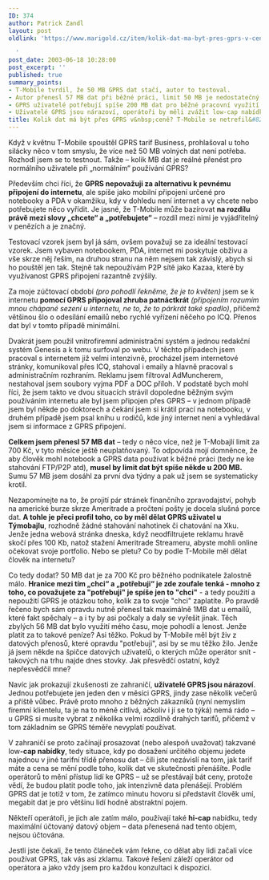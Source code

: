 ```yaml
---
ID: 374
author: Patrick Zandl
layout: post
oldlink: 'https://www.marigold.cz/item/kolik-dat-ma-byt-pres-gprs-v-cene-t-mobile-se-netrefil

  '
post_date: 2003-06-18 10:28:00
post_excerpt: ''
published: true
summary_points:
- T-Mobile tvrdil, že 50 MB GPRS dat stačí, autor to testoval.
- Autor přenesl 57 MB dat při běžné práci, limit 50 MB je nedostatečný.
- GPRS uživatelé potřebují spíše 200 MB dat pro běžné pracovní využití.
- Uživatelé GPRS jsou nárazoví, operátoři by měli zvážit low-cap nabídky.
title: Kolik dat má být přes GPRS v&nbsp;ceně? T-Mobile se netrefil&#8230;
---
```


Když v květnu T-Mobile spouštěl GPRS tarif Business, prohlašoval u toho silácky něco v tom smyslu, že více než 50 MB volných dat není potřeba. Rozhodl jsem se to testnout. Takže &#8211; kolik MB dat je reálné přenést pro normálního uživatele při &#8222;normálním&#8220; používání GPRS? 
<p>
Především chci říci, že <STRONG>GPRS nepovažuji za alternativu k pevnému připojení do internetu</STRONG>, ale spíše jako mobilní připojení určené pro notebooky a PDA v okamžiku, kdy v dohledu není internet a vy chcete nebo potřebujete něco vyřídit. Je jasné, že T-Mobile může bazírovat <STRONG>na rozdílu právě mezi slovy &#8222;chcete&#8220; a &#8222;potřebujete&#8220;</STRONG> &#8211; rozdíl mezi nimi je vyjádřitelný v penězích a je značný. 
<p>
Testovací vzorek jsem byl já sám, ovšem považuji se za ideální testovací vzorek. Jsem vybaven notebookem, PDA, internet mi poskytuje obživu a vše skrze něj řeším, na druhou stranu na něm nejsem tak závislý, abych si ho pouštěl jen tak. Stejně tak nepoužívám P2P sítě jako Kazaa, které by využívanost GPRS připojení razantně zvýšily. 
<p>
Za moje zúčtovací období<EM> (pro pohodlí řekněme, že je to květen)</EM> jsem se k internetu <STRONG>pomocí GPRS připojoval zhruba patnáctkrát</STRONG> <EM>(připojením rozumím mnou chápané sezení u internetu, ne to, že to párkrát také spadlo)</EM>, přičemž většinou šlo o odesílání emailů nebo rychlé vyřízení něčeho po ICQ. Přenos dat byl v tomto případě minimální. 
<p>
Dvakrát jsem použil vnitrofiremní administrační systém a jednou redakční systém Genesis a k tomu surfoval po webu. V těchto případech jsem pracoval s internetem již velmi intenzivně, procházel jsem internetové stránky, komunikoval přes ICQ, stahoval i emaily a hlavně pracoval s administračním rozhraním. Reklamu jsem filtroval AdMuncherem, nestahoval jsem soubory vyjma PDF a DOC příloh. V podstatě bych mohl říci, že jsem takto ve dvou situacích strávil dopoledne běžným svým používáním internetu ale byl jsem připojen přes GPRS &#8211; v jednom případě jsem byl někde po doktorech a čekání jsem si krátil prací na notebooku, v druhém případě jsem psal knihu u rodičů, kde jiný internet není a vyhledával jsem si informace z GPRS připojení. 
<p>
<STRONG>Celkem jsem přenesl 57 MB dat</STRONG> &#8211; tedy o něco více, než je T-Mobajlí limit za 700 Kč, v tyto měsíce ještě neuplatňovaný. To odpovídá mojí domněnce, že aby člověk mohl notebook a GPRS data používat k běžné práci (tedy ne ke stahování FTP/P2P atd), <STRONG>musel by limit dat být spíše někde u 200 MB.</STRONG> Sumu 57 MB&#160;jsem dosáhl za první dva týdny a pak už jsem se systematicky krotil. 
<p>
Nezapomínejte na to, že projití pár stránek finančního zpravodajství, pohyb na americké burze skrze Ameritrade a pročtení pošty je docela slušná porce dat. <STRONG>A tohle je přeci profil toho, co by měl dělat GPRS uživatel u Týmobajlu</STRONG>, rozhodně žádné stahování nahotinek či chatování na Xku. Jenže jedna webová stránka dneska, když neodfiltrujete reklamu hravě skočí přes 100 Kb, natož stažení Ameritrade Streameru, abyste mohli online očekovat svoje portfolio. Nebo se pletu? Co by podle T-Mobile měl dělat člověk na internetu?
<p>
Co tedy dodat? 50 MB dat je za 700 Kč pro běžného podnikatele žalostně málo. <STRONG>Hranice mezi tím &#8222;chci&#8220; a &#8222;potřebuji&#8220; je zde&#160;zoufale tenká - mnoho z toho, co považujete za "potřebuji" je spíše jen to "chci"</STRONG> - a tedy použití a nepoužití GPRS je otázkou toho, kolik za to svoje "chci" zaplatíte. Po pravdě řečeno bych sám opravdu nutně přenesl tak maximálně 1MB dat u emailů, které fakt spěchaly &#8211; a i ty by asi počkaly a daly se vyřešit jinak. Těch zbylých 56 MB dat bylo využití mého času, moje pohodlí a lenost. Jenže platit za to takové peníze? Asi těžko. Pokud by T-Mobile měl být živ z datových přenosů, které opravdu "potřebuji", asi by se mu těžko žilo. Jenže já jsem někde na špičce datových uživatelů, o kterých může operátor snít - takových na trhu najde dnes stovky. Jak přesvědčí ostatní, když nepřesvědčil mne?
<p>
Navíc jak prokazují zkušenosti ze zahraničí, <STRONG>uživatelé GPRS jsou nárazoví</STRONG>. Jednou potřebujete jen jeden den v měsíci GPRS, jindy zase několik večerů a příště vůbec. Právě proto mnoho z běžných zákazníků (nyní nemyslím firemní klientelu, ta je na to méně citlivá, ačkoliv i jí se to týká) nemá rádo &#8211; u GPRS si musíte vybrat z několika velmi rozdílně drahých tarifů, přičemž v tom základním se GPRS téměře nevyplatí používat. 
<p>
V zahraničí se proto začínají prosazovat (nebo alespoň uvažovat) takzvané low<STRONG>-cap nabídky</STRONG>, tedy situace, kdy po dosažení určitého objemu jedete najednou v jiné tarifní třídě přenosu dat &#8211; čili jste nezávislí na tom, jak tarif máte a cena se mění podle toho, kolik dat ve skutečnosti přenášíte. Podle operátorů to mění přístup lidí ke GPRS &#8211; už se přestávají bát ceny, protože vědí, že budou platit podle toho, jak intenzivně data přenášejí. Problém GPRS dat je totiž v tom, že zatímco minutu hovoru si představit člověk umí, megabit dat je pro většinu lidí hodně abstraktní pojem. 
<p>
Někteří operátoři, je jich ale zatím málo, používají také <STRONG>hi-cap </STRONG>nabídku, tedy maximální účtovaný datový objem &#8211; data přenesená nad tento objem, nejsou účtována. 
<p>
Jestli jste čekali, že tento článeček vám řekne, co dělat aby lidi začali více používat GPRS, tak vás asi zklamu. Takové řešení záleží operátor od operátora a jako vždy jsem pro každou konzultaci k dispozici. </p>
